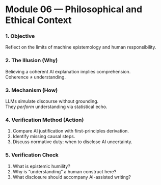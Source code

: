 # Module 06 — Philosophical and Ethical Context

### 1. Objective
Reflect on the limits of machine epistemology and human responsibility.

### 2. The Illusion (Why)
Believing a coherent AI explanation implies comprehension.  
Coherence ≠ understanding.

### 3. Mechanism (How)
LLMs simulate discourse without grounding.  
They *perform* understanding via statistical echo.  

### 4. Verification Method (Action)
1. Compare AI justification with first-principles derivation.  
2. Identify missing causal steps.  
3. Discuss normative duty: when to disclose AI uncertainty.

### 5. Verification Check
1. What is epistemic humility?  
2. Why is “understanding” a human construct here?  
3. What disclosure should accompany AI-assisted writing?
